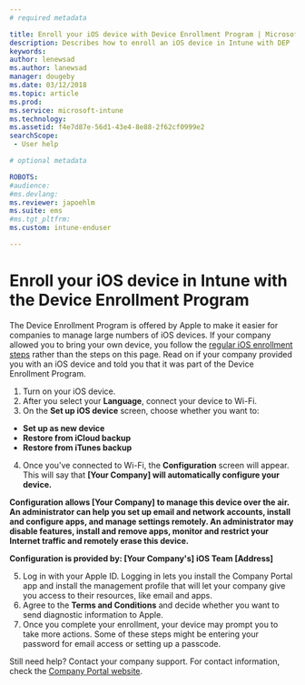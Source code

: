 ```yaml
---
# required metadata

title: Enroll your iOS device with Device Enrollment Program | Microsoft Docs
description: Describes how to enroll an iOS device in Intune with DEP
keywords:
author: lenewsad
ms.author: lanewsad
manager: dougeby
ms.date: 03/12/2018
ms.topic: article
ms.prod:
ms.service: microsoft-intune
ms.technology:
ms.assetid: f4e7d87e-56d1-43e4-8e88-2f62cf0999e2
searchScope:
 - User help

# optional metadata

ROBOTS:  
#audience:
#ms.devlang:
ms.reviewer: japoehlm
ms.suite: ems
#ms.tgt_pltfrm:
ms.custom: intune-enduser

---
```



# Enroll your iOS device in Intune with the Device Enrollment Program

The Device Enrollment Program is offered by Apple to make it easier for companies to manage large numbers of iOS devices. If your company allowed you to bring your own device, you follow the [regular iOS enrollment steps](enroll-your-device-in-intune-ios.md) rather than the steps on this page. Read on if your company provided you with an iOS device and told you that it was part of the Device Enrollment Program.

1.	Turn on your iOS device. 
2.	After you select your **Language**, connect your device to Wi-Fi.
3. On the **Set up iOS device** screen, choose whether you want to: 
 
 - **Set up as new device**
 - **Restore from iCloud backup**
 - **Restore from iTunes backup**

4.	Once you’ve connected to Wi-Fi, the **Configuration** screen will appear. This will say that **[Your Company] will automatically configure your device.**

  **Configuration allows [Your Company] to manage this device over the air. An administrator can help you set up email and network accounts, install and configure apps, and manage settings remotely. An administrator may disable features, install and remove apps, monitor and restrict your Internet traffic and remotely erase this device.**
 
  **Configuration is provided by:
[Your Company's] iOS Team
[Address]**

5. Log in with your Apple ID. Logging in lets you install the Company Portal app and install the management profile that will let your company give you access to their resources, like email and apps. 
6.	Agree to the **Terms and Conditions** and decide whether you want to send diagnostic information to Apple.
7.	Once you complete your enrollment, your device may prompt you to take more actions. Some of these steps might be entering your password for email access or setting up a passcode.

Still need help? Contact your company support. For contact information, check the [Company Portal website](https://portal.manage.microsoft.com#HelpDeskDialog).
